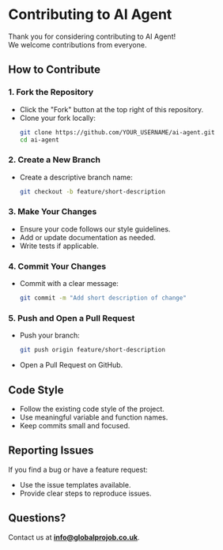 # Contributing to AI Agent

Thank you for considering contributing to AI Agent!  
We welcome contributions from everyone.  

## How to Contribute

### 1. Fork the Repository
- Click the "Fork" button at the top right of this repository.
- Clone your fork locally:
  ```bash
  git clone https://github.com/YOUR_USERNAME/ai-agent.git
  cd ai-agent
  ```

### 2. Create a New Branch
- Create a descriptive branch name:
  ```bash
  git checkout -b feature/short-description
  ```

### 3. Make Your Changes
- Ensure your code follows our style guidelines.
- Add or update documentation as needed.
- Write tests if applicable.

### 4. Commit Your Changes
- Commit with a clear message:
  ```bash
  git commit -m "Add short description of change"
  ```

### 5. Push and Open a Pull Request
- Push your branch:
  ```bash
  git push origin feature/short-description
  ```
- Open a Pull Request on GitHub.

## Code Style
- Follow the existing code style of the project.
- Use meaningful variable and function names.
- Keep commits small and focused.

## Reporting Issues
If you find a bug or have a feature request:
- Use the issue templates available.
- Provide clear steps to reproduce issues.

## Questions?
Contact us at **info@globalprojob.co.uk**.
